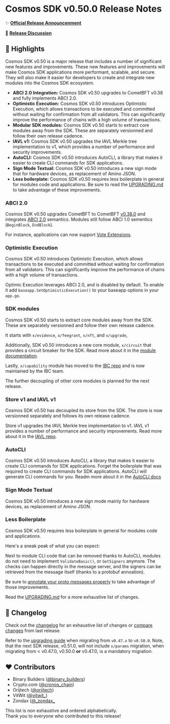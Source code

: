 # Cosmos SDK v0.50.0 Release Notes

✨ [**Official Release Announcenment**](https://blog.cosmos.network)

💬 [**Release Discussion**](https://github.com/cosmos/community)

## 🚀 Highlights

Cosmos SDK v0.50 is a major release that includes a number of significant new features and improvements. These new features and improvements will make Cosmos SDK applications more performant, scalable, and secure. They will also make it easier for developers to create and integrate new modules into the Cosmos SDK ecosystem.

* **ABCI 2.0 Integration:** Cosmos SDK v0.50 upgrades to CometBFT v0.38 and fully implements ABCI 2.0.
* **Optimistic Execution:** Cosmos SDK v0.50 introduces Optimistic Execution, which allows transactions to be executed and committed without waiting for confirmation from all validators. This can significantly improve the performance of chains with a high volume of transactions.
* **Modular SDK modules:** Cosmos SDK v0.50 starts to extract core modules away from the SDK. These are separately versionned and follow their own release cadence.
* **IAVL v1:** Cosmos SDK v0.50 upgrades the IAVL Merkle tree implementation to v1, which provides a number of performance and security improvements.
* **AutoCLI:** Cosmos SDK v0.50 introduces AutoCLI, a library that makes it easier to create CLI commands for SDK applications.
* **Sign Mode Textual:** Cosmos SDK v0.50 introduces a new sign mode that for hardware devices, as replacement of Amino JSON.
* **Less boilerplate:** Cosmos SDK v0.50 requires less boilerplate in general for modules code and applications. Be sure to read the [UPGRADING.md](https://github.com/cosmos/cosmos-sdk/blob/release/v0.50.x/UPGRADING.md) to take advantage of these improvements.

### ABCI 2.0

Cosmos SDK v0.50 upgrades CometBFT to CometBFT [v0.38.0](https://github.com/cometbft/cometbft/blob/v0.38.0/CHANGELOG.md) and integrates [ABCI 2.0](https://github.com/cometbft/cometbft/tree/v0.38.0/spec/abci) semantics. Modules still follow ABCI 1.0 sementics (`BeginBlock`, `EndBlock`).

For instance, applications can now support [Vote Extensions](https://docs.cosmos.network/v0.50/build/building-apps/vote-extensions).

### Optimistic Execution

Cosmos SDK v0.50 introduces Optimistic Execution, which allows transactions to be executed and committed without waiting for confirmation from all validators. This can significantly improve the performance of chains with a high volume of transactions.

Optimic Execution leverages ABCI 2.0, and is disabled by default. To enable it add `baseapp.SetOptimisticExecution()` to your baseapp options in your `app.go`.

### SDK modules

Cosmos SDK v0.50 starts to extract core modules away from the SDK. These are separately versionned and follow their own release cadence.

It starts with `x/evidence`, `x/feegrant`, `x/nft`, and `x/upgrade`,

Additionally, SDK v0.50 introduces a new core module, `x/circuit` that provides a circuit breaker for the SDK. Read more about it in the [module documentation](https://docs.cosmos.network/v0.50/build/modules/circuit).

Lastly, `x/capability` module has moved to the [IBC repo](https://github.com/cosmos/ibc-go) and is now maintained by the IBC team.

The further decoupling of other core modules is planned for the next release.

### Store v1 and IAVL v1

Cosmos SDK v0.50 has decoupled its store from the SDK. The store is now versionned separately and follows its own release cadence.

Store v1 upgrades the IAVL Merkle tree implementation to v1. IAVL v1 provides a number of performance and security improvements.
Read more about it in the [IAVL repo](https://github.com/cosmos/iavl/releases/tag/v1.0.0).

### AutoCLI

Cosmos SDK v0.50 introduces AutoCLI, a library that makes it easier to create CLI commands for SDK applications.
Forget the boilerplate that was required to create CLI commands for SDK applications. AutoCLI will generate CLI commands for you.
Readm more about it in the [AutoCLI docs](https://docs.cosmos.network/v0.50/learn/advanced/autocli)

### Sign Mode Textual

Cosmos SDK v0.50 introduces a new sign mode mainly for hardware devices, as replacement of Amino JSON.

### Less Boilerplate

Cosmos SDK v0.50 requires less boilerplate in general for modules code and applications.

Here's a sneak peak of what you can expect:

Next to module CLI code that can be removed thanks to AutoCLI, modules do not need to implement `ValidateBasic()`, or `GetSigners` anymore.
The checks can happen directly in the message server, and the signers can be retrieved from the message itself (thanks to a protobuf annoation).

Be sure to [annotate your proto messages properly](https://docs.cosmos.network/v0.50/build/building-modules/protobuf-annotations) to take advantage of those improvements.

Read the [UPGRADING.md](https://github.com/cosmos/cosmos-sdk/blob/release/v0.50.x/UPGRADING.md) for a more exhaustive list of changes.

## 📝 Changelog

Check out the [changelog](https://github.com/cosmos/cosmos-sdk/blob/v0.50.0/CHANGELOG.md) for an exhaustive list of changes or [compare changes](https://github.com/cosmos/cosmos-sdk/compare/release/v0.47.x...v0.50.0) from last release.

Refer to the [upgrading guide](https://github.com/cosmos/cosmos-sdk/blob/release/v0.50.x/UPGRADING.md) when migrating from `v0.47.x` to `v0.50.0`.
Note, that the next SDK release, v0.51.0, will not include `x/params` migration, when migrating from < v0.47.0, v0.50.0 **or** v0.47.0, is a mandatory migration.

## ❤️ Contributors

* Binary Builders ([@binary_builders](https://twitter.com/binary_builders))
* Crypto.com ([@cronos_chain](https://twitter.com/cronos_chain))
* Orijtech ([@orijtech](https://twitter.com/orijtech))
* VitWit ([@vitwit_](https://twitter.com/vitwit_))
* Zondax ([@\_zondax\_](https://twitter.com/_zondax_)

This list is non exhaustive and ordered alphabetically.  
Thank you to everyone who contributed to this release!
